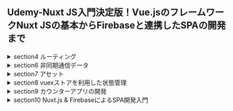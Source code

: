 ## Udemy-Nuxt JS入門決定版！Vue.jsのフレームワークNuxt JSの基本からFirebaseと連携したSPAの開発まで
<details>
  <summary>section4 ルーティング</summary>
  <ul>
    <li>#26.新規プロジェクトの作成</li>
    <li>#27.Vue Routerの設定を確認する</li>
    <li>#28.階層構造について</li>
    <li>#29.動的なルーティング</li>
    <li>#30.パラメータのバリデーション</li>
  </ul>  
</details>
<details>
  <summary>section6 非同期通信データ</summary>
  <ul>
    <li>#39.新規プロジェクトの作成</li>
    <li>#40.axiosのインストール</li>
    <li>#41.学習に使用するデータについて</li>
    <li>#42.データを取得して1件表示</li>
    <li>#43.複数のデータを表示する</li>
    <li>#44.演習：表示項目の追加</li>
    <li>#45.演習回答：表示項目の追加</li>
  </ul>  
</details>
<details>
  <summary>section7 アセット</summary>
  <ul>
    <li>#48.イントロダクション - アセット</li>
    <li>#49.新規プロジェクトの作成</li>
    <li>#50.画像の表示</li>
    <li>#51.静的なファイルの公開</li>
  </ul>  
</details>
<details>
  <summary>section8 vuexストアを利用した状態管理</summary>
  <ul>
    <li>#56.新規プロジェクトの作成</li>
    <li>#57.ストアの作成</li>
    <li>#58.ミューテーションの利用</li>
    <li>#59.ミューテーションの値渡し</li>
    <li>#60.アクションの利用</li>
    <li>#61.モジュールモードの利用</li>
  </ul>  
</details>
<details>
  <summary>section9 カウンターアプリの開発</summary>
  <ul>
    <li>#64.新規プロジェクトの作成</li>
    <li>#65.ストアの作成</li>
    <li>#66.カウンターコンポーネントの作成</li>
    <li>#67.カウンターコンポーネントの利用</li>
    <li>#68.動作確認</li>
    <li>#69.演習：リセット機能の追加</li>
    <li>#70.演習回答：リセット機能の追加</li>
    <li>#</li>
  </ul>  
</details>
<details>
  <summary>section10 Nuxt.js & FirebaseによるSPA開発入門</summary>
  <ul>
    <li>#74.Firebaseについて</li>
    <li>#75.Firebaseの設定</li>
    <li>#76.新規プロジェクトの作成</li>
    <li>#77.firebase関連のパッケージのインストール</li>
    <li>#78.環境変数の設定</li>
    <li>#79.Firebaseとの連携</li>
    <li>#80.storeの作成（index.js）</li>
    <li>#81.storeの作成（todos.js)</li>
    <li>#82.todos.jsの説明</li>
  </ul>  
</details>
<!--<details>
  <summary>section</summary>
  <ul>
    <li>#</li>
    <li>#</li>
    <li>#</li>
    <li>#</li>
    <li>#</li>
    <li>#</li>
  </ul>  
</details>-->